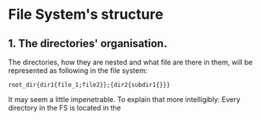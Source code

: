 # File System's structure

## 1. The directories' organisation.
The directories, how they are nested and what file are there in them, will be represented as following in the file system:
```
root_dir{dir1{file_1;file2}};{dir2{subdir1{}}}
```
It may seem a little impenetrable.
To explain that more intelligibly:
Every directory in the FS is located in the 
